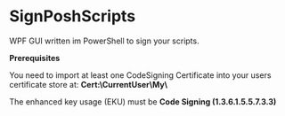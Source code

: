 # SignPoshScripts
WPF GUI written im PowerShell to sign your scripts.

<b>Prerequisites</b>

You need to import at least one CodeSigning Certificate into your users certificate store at: <b>Cert:\CurrentUser\My\\</b>

The enhanced key usage (EKU) must be <b>Code Signing (1.3.6.1.5.5.7.3.3)</b>
